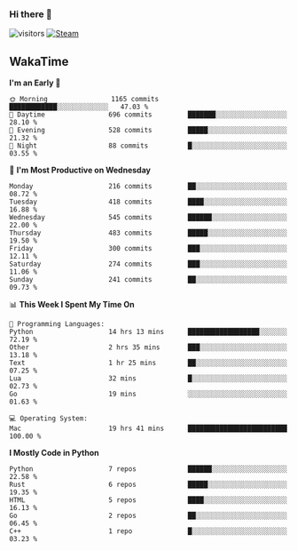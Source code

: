 ### Hi there 👋

![visitors](https://visitor-badge.glitch.me/badge?page_id=zhourunlai)
[![Steam](https://img.shields.io/badge/dynamic/json?url=https%3A%2F%2Fapi.swo.moe%2Fstats%2Fsteamgames%2F76561198285156854&query=count&color=0b1a37&label=Steam&labelColor=134375&logo=steam&suffix=+games&cacheSeconds=3600)](http://steamcommunity.com/profiles/76561198285156854)

## WakaTime
<!--START_SECTION:waka-->
**I'm an Early 🐤** 

```text
🌞 Morning                1165 commits        ████████████░░░░░░░░░░░░░   47.03 % 
🌆 Daytime                696 commits         ███████░░░░░░░░░░░░░░░░░░   28.10 % 
🌃 Evening                528 commits         █████░░░░░░░░░░░░░░░░░░░░   21.32 % 
🌙 Night                  88 commits          █░░░░░░░░░░░░░░░░░░░░░░░░   03.55 % 
```
📅 **I'm Most Productive on Wednesday** 

```text
Monday                   216 commits         ██░░░░░░░░░░░░░░░░░░░░░░░   08.72 % 
Tuesday                  418 commits         ████░░░░░░░░░░░░░░░░░░░░░   16.88 % 
Wednesday                545 commits         ██████░░░░░░░░░░░░░░░░░░░   22.00 % 
Thursday                 483 commits         █████░░░░░░░░░░░░░░░░░░░░   19.50 % 
Friday                   300 commits         ███░░░░░░░░░░░░░░░░░░░░░░   12.11 % 
Saturday                 274 commits         ███░░░░░░░░░░░░░░░░░░░░░░   11.06 % 
Sunday                   241 commits         ██░░░░░░░░░░░░░░░░░░░░░░░   09.73 % 
```


📊 **This Week I Spent My Time On** 

```text
💬 Programming Languages: 
Python                   14 hrs 13 mins      ██████████████████░░░░░░░   72.19 % 
Other                    2 hrs 35 mins       ███░░░░░░░░░░░░░░░░░░░░░░   13.18 % 
Text                     1 hr 25 mins        ██░░░░░░░░░░░░░░░░░░░░░░░   07.25 % 
Lua                      32 mins             █░░░░░░░░░░░░░░░░░░░░░░░░   02.73 % 
Go                       19 mins             ░░░░░░░░░░░░░░░░░░░░░░░░░   01.63 % 

💻 Operating System: 
Mac                      19 hrs 41 mins      █████████████████████████   100.00 % 
```

**I Mostly Code in Python** 

```text
Python                   7 repos             ██████░░░░░░░░░░░░░░░░░░░   22.58 % 
Rust                     6 repos             █████░░░░░░░░░░░░░░░░░░░░   19.35 % 
HTML                     5 repos             ████░░░░░░░░░░░░░░░░░░░░░   16.13 % 
Go                       2 repos             ██░░░░░░░░░░░░░░░░░░░░░░░   06.45 % 
C++                      1 repo              █░░░░░░░░░░░░░░░░░░░░░░░░   03.23 % 
```




<!--END_SECTION:waka-->
